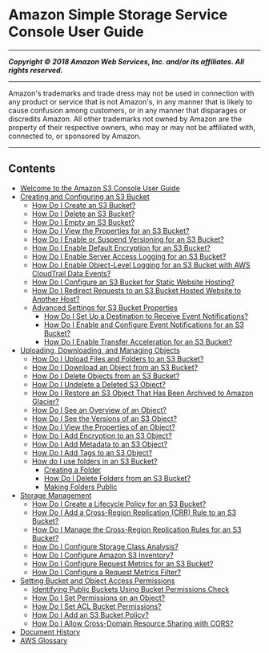 # Amazon Simple Storage Service Console User Guide

-----
*****Copyright &copy; 2018 Amazon Web Services, Inc. and/or its affiliates. All rights reserved.*****

-----
Amazon's trademarks and trade dress may not be used in 
     connection with any product or service that is not Amazon's, 
     in any manner that is likely to cause confusion among customers, 
     or in any manner that disparages or discredits Amazon. All other 
     trademarks not owned by Amazon are the property of their respective
     owners, who may or may not be affiliated with, connected to, or 
     sponsored by Amazon.

-----
## Contents
+ [Welcome to the Amazon S3 Console User Guide](what-is-s3.md)
+ [Creating and Configuring an S3 Bucket](create-configure-bucket.md)
   + [How Do I Create an S3 Bucket?](create-bucket.md)
   + [How Do I Delete an S3 Bucket?](delete-bucket.md)
   + [How Do I Empty an S3 Bucket?](empty-bucket.md)
   + [How Do I View the Properties for an S3 Bucket?](view-bucket-properties.md)
   + [How Do I Enable or Suspend Versioning for an S3 Bucket?](enable-versioning.md)
   + [How Do I Enable Default Encryption for an S3 Bucket?](default-bucket-encryption.md)
   + [How Do I Enable Server Access Logging for an S3 Bucket?](server-access-logging.md)
   + [How Do I Enable Object-Level Logging for an S3 Bucket with AWS CloudTrail Data Events?](enable-cloudtrail-events.md)
   + [How Do I Configure an S3 Bucket for Static Website Hosting?](static-website-hosting.md)
   + [How Do I Redirect Requests to an S3 Bucket Hosted Website to Another Host?](redirect-website-requests.md)
   + [Advanced Settings for S3 Bucket Properties](setup-advanced-bucket-properties.md)
      + [How Do I Set Up a Destination to Receive Event Notifications?](setup-event-notification-destination.md)
      + [How Do I Enable and Configure Event Notifications for an S3 Bucket?](enable-event-notifications.md)
      + [How Do I Enable Transfer Acceleration for an S3 Bucket?](enable-transfer-acceleration.md)
+ [Uploading, Downloading, and Managing Objects](upload-download-objects.md)
   + [How Do I Upload Files and Folders to an S3 Bucket?](upload-objects.md)
   + [How Do I Download an Object from an S3 Bucket?](download-objects.md)
   + [How Do I Delete Objects from an S3 Bucket?](delete-objects.md)
   + [How Do I Undelete a Deleted S3 Object?](undelete-objects.md)
   + [How Do I Restore an S3 Object That Has Been Archived to Amazon Glacier?](restore-archived-objects.md)
   + [How Do I See an Overview of an Object?](view-object-overview.md)
   + [How Do I See the Versions of an S3 Object?](view-object-versions.md)
   + [How Do I View the Properties of an Object?](view-object-properties.md)
   + [How Do I Add Encryption to an S3 Object?](add-object-encryption.md)
   + [How Do I Add Metadata to an S3 Object?](add-object-metadata.md)
   + [How Do I Add Tags to an S3 Object?](add-object-tags.md)
   + [How do I use folders in an S3 Bucket?](using-folders.md)
      + [Creating a Folder](create-folder.md)
      + [How Do I Delete Folders from an S3 Bucket?](delete-folders.md)
      + [Making Folders Public](public-folders.md)
+ [Storage Management](storage-management.md)
   + [How Do I Create a Lifecycle Policy for an S3 Bucket?](create-lifecycle.md)
   + [How Do I Add a Cross-Region Replication (CRR) Rule to an S3 Bucket?](enable-crr.md)
   + [How Do I Manage the Cross-Region Replication Rules for an S3 Bucket?](disable-crr.md)
   + [How Do I Configure Storage Class Analysis?](configure-analytics-storage-class.md)
   + [How Do I Configure Amazon S3 Inventory?](configure-inventory.md)
   + [How Do I Configure Request Metrics for an S3 Bucket?](configure-metrics.md)
   + [How Do I Configure a Request Metrics Filter?](configure-metrics-filter.md)
+ [Setting Bucket and Object Access Permissions](set-permissions.md)
   + [Identifying Public Buckets Using Bucket Permissions Check](bucket-permissions-check.md)
   + [How Do I Set Permissions on an Object?](set-object-permissions.md)
   + [How Do I Set ACL Bucket Permissions?](set-bucket-permissions.md)
   + [How Do I Add an S3 Bucket Policy?](add-bucket-policy.md)
   + [How Do I Allow Cross-Domain Resource Sharing with CORS?](add-cors-configuration.md)
+ [Document History](document-history.md)
+ [AWS Glossary](glossary.md)